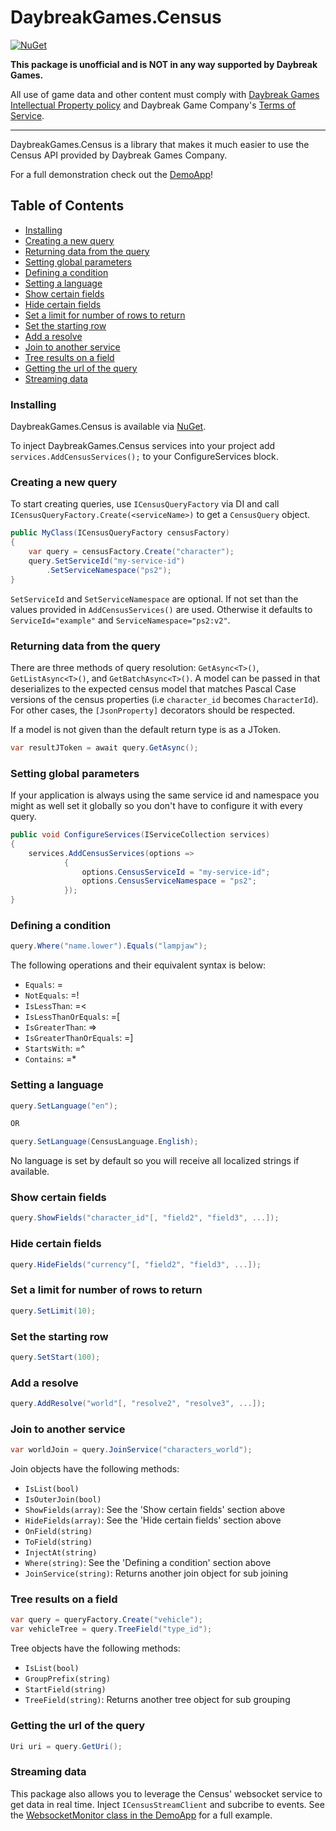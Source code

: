 # DaybreakGames.Census

[![NuGet](https://img.shields.io/nuget/v/DaybreakGames.Census.svg)](https://www.nuget.org/packages/DaybreakGames.Census/)

**This package is unofficial and is NOT in any way supported by Daybreak Games.**

All use of game data and other content must comply with [Daybreak Games Intellectual Property policy](http://census.daybreakgames.com/#intellectual-property)
and Daybreak Game Company's [Terms of Service](https://www.daybreakgames.com/termsofservice.vm?locale=en_US).

---

DaybreakGames.Census is a library that makes it much easier to use the Census API provided by Daybreak Games Company.

For a full demonstration check out the [DemoApp](https://github.com/voidwell/DaybreakGames.Census/tree/master/src/DemoApp)!

## Table of Contents

- [Installing](#installing)
- [Creating a new query](#creating-a-new-query)
- [Returning data from the query](#returning-data-from-the-query)
- [Setting global parameters](#setting-global-parameters)
- [Defining a condition](#defining-a-condition)
- [Setting a language](#setting-a-language)
- [Show certain fields](#show-certain-fields)
- [Hide certain fields](#hide-certain-fields)
- [Set a limit for number of rows to return](#set-a-limit-for-number-of-rows-to-return)
- [Set the starting row](#set-the-starting-row)
- [Add a resolve](#add-a-resolve)
- [Join to another service](#join-to-another-service)
- [Tree results on a field](#tree-results-on-a-field)
- [Getting the url of the query](#getting-the-url-of-the-query)
- [Streaming data](#streaming-data)

### Installing

DaybreakGames.Census is available via [NuGet](https://www.nuget.org/packages/DaybreakGames.Census/).

To inject DaybreakGames.Census services into your project add `services.AddCensusServices();`
to your ConfigureServices block.

### Creating a new query

To start creating queries, use `ICensusQueryFactory` via DI and call
`ICensusQueryFactory.Create(<serviceName>)` to get a `CensusQuery` object.

```C#
public MyClass(ICensusQueryFactory censusFactory)
{
    var query = censusFactory.Create("character");
    query.SetServiceId("my-service-id")
        .SetServiceNamespace("ps2");
}
```

`SetServiceId` and `SetServiceNamespace` are optional. If not set than the values
provided in `AddCensusServices()` are used. Otherwise it defaults to `ServiceId="example"`
and `ServiceNamespace="ps2:v2"`.

### Returning data from the query

There are three methods of query resolution: `GetAsync<T>()`, `GetListAsync<T>()`, and
`GetBatchAsync<T>()`. A model can be passed in that deserializes to the expected census model
that matches Pascal Case versions of the census properties (i.e `character_id` becomes
`CharacterId`). For other cases, the `[JsonProperty]` decorators should be respected.

If a model is not given than the default return type is as a JToken.

```C#
var resultJToken = await query.GetAsync();
```

### Setting global parameters

If your application is always using the same service id and namespace you might as well set it
globally so you don't have to configure it with every query.

```C#
public void ConfigureServices(IServiceCollection services)
{
    services.AddCensusServices(options =>
            {
                options.CensusServiceId = "my-service-id";
                options.CensusServiceNamespace = "ps2";
            });
}
```

### Defining a condition

```C#
query.Where("name.lower").Equals("lampjaw");
```

The following operations and their equivalent syntax is below:

* `Equals`: =
* `NotEquals`: =!
* `IsLessThan`: =<
* `IsLessThanOrEquals`: =[
* `IsGreaterThan`: =>
* `IsGreaterThanOrEquals`: =]
* `StartsWith`: =^
* `Contains`: =*

### Setting a language

```C#
query.SetLanguage("en");

OR

query.SetLanguage(CensusLanguage.English);
```

No language is set by default so you will receive all localized strings if available.

### Show certain fields

```C#
query.ShowFields("character_id"[, "field2", "field3", ...]);
```

### Hide certain fields

```C#
query.HideFields("currency"[, "field2", "field3", ...]);
```

### Set a limit for number of rows to return

```C#
query.SetLimit(10);
```

### Set the starting row

```C#
query.SetStart(100);
```

### Add a resolve

```C#
query.AddResolve("world"[, "resolve2", "resolve3", ...]);
```

### Join to another service

```C#
var worldJoin = query.JoinService("characters_world");
```

Join objects have the following methods:

* `IsList(bool)`
* `IsOuterJoin(bool)`
* `ShowFields(array)`: See the 'Show certain fields' section above
* `HideFields(array)`: See the 'Hide certain fields' section above
* `OnField(string)`
* `ToField(string)`
* `InjectAt(string)`
* `Where(string)`: See the 'Defining a condition' section above
* `JoinService(string)`: Returns another join object for sub joining

### Tree results on a field

```C#
var query = queryFactory.Create("vehicle");
var vehicleTree = query.TreeField("type_id");
```

Tree objects have the following methods:

* `IsList(bool)`
* `GroupPrefix(string)`
* `StartField(string)`
* `TreeField(string)`: Returns another tree object for sub grouping

### Getting the url of the query

```C#
Uri uri = query.GetUri();
```

### Streaming data

This package also allows you to leverage the Census' websocket service to get data
in real time. Inject `ICensusStreamClient` and subcribe to events.
See the [WebsocketMonitor class in the DemoApp](https://github.com/voidwell/DaybreakGames.Census/blob/master/src/DemoApp/WebsocketMonitor.cs)
for a full example.
